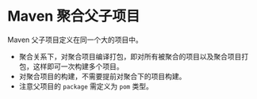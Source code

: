 # Maven 聚合父子项目

Maven 父子项目定义在同一个大的项目中。

* 聚合关系下，对聚合项目编译打包，即对所有被聚合的项目以及聚合项目打包，这样即可一次构建多个项目。
* 对聚合项目的构建，不需要提前对聚合下的项目构建。
* 注意父项目的 `package` 需定义为 `pom` 类型。